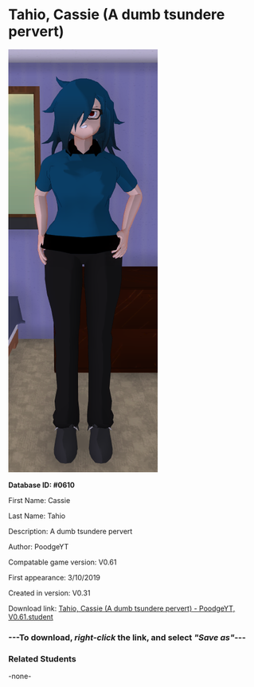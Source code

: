 # Tahio, Cassie (A dumb tsundere pervert)

<img src="../../Files/Images/Tahio, Cassie (A dumb tsundere pervert).png" title="Tahio, Cassie (A dumb tsundere pervert) - PoodgeYT, V0.61">

**Database ID: #0610**

First Name: Cassie

Last Name: Tahio

Description: A dumb tsundere pervert

Author: PoodgeYT

Compatable game version: V0.61

First appearance: 3/10/2019

Created in version: V0.31

Download link: <a href="https://raw.githubusercontent.com/Arbiter1223/Daigaku-Gurashi-Custom-Students/master/Files/Student%20Files/Tahio%2C%20Cassie%20(A%20dumb%20tsundere%20pervert)%20-%20PoodgeYT%2C%20V0.61.student">Tahio, Cassie (A dumb tsundere pervert) - PoodgeYT, V0.61.student</a>

### ---**To download, _right-click_ the link, and select _"Save as"_**---

### Related Students

-none-
